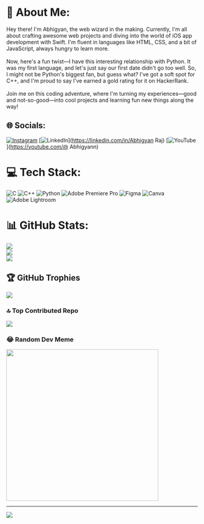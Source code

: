 # 💫 About Me:
Hey there! I'm Abhigyan, the web wizard in the making. Currently, I'm all about crafting awesome web projects and diving into the world of iOS app development with Swift. I'm fluent in languages like HTML, CSS, and a bit of JavaScript, always hungry to learn more.<br><br>Now, here's a fun twist—I have this interesting relationship with Python. It was my first language, and let's just say our first date didn't go too well. So, I might not be Python's biggest fan, but guess what? I've got a soft spot for C++, and I'm proud to say I've earned a gold rating for it on HackerRank.<br><br>Join me on this coding adventure, where I'm turning my experiences—good and not-so-good—into cool projects and learning fun new things along the way!


## 🌐 Socials:
[![Instagram](https://img.shields.io/badge/Instagram-%23E4405F.svg?logo=Instagram&logoColor=white)](https://instagram.com/abhigyann._) [![LinkedIn](https://img.shields.io/badge/LinkedIn-%230077B5.svg?logo=linkedin&logoColor=white)](https://linkedin.com/in/Abhigyan Raj) [![YouTube](https://img.shields.io/badge/YouTube-%23FF0000.svg?logo=YouTube&logoColor=white)](https://youtube.com/@ Abhigyann) 

# 💻 Tech Stack:
![C](https://img.shields.io/badge/c-%2300599C.svg?style=for-the-badge&logo=c&logoColor=white) ![C++](https://img.shields.io/badge/c++-%2300599C.svg?style=for-the-badge&logo=c%2B%2B&logoColor=white) ![Python](https://img.shields.io/badge/python-3670A0?style=for-the-badge&logo=python&logoColor=ffdd54) ![Adobe Premiere Pro](https://img.shields.io/badge/Adobe%20Premiere%20Pro-9999FF.svg?style=for-the-badge&logo=Adobe%20Premiere%20Pro&logoColor=white) ![Figma](https://img.shields.io/badge/figma-%23F24E1E.svg?style=for-the-badge&logo=figma&logoColor=white) ![Canva](https://img.shields.io/badge/Canva-%2300C4CC.svg?style=for-the-badge&logo=Canva&logoColor=white) ![Adobe Lightroom](https://img.shields.io/badge/Adobe%20Lightroom-31A8FF.svg?style=for-the-badge&logo=Adobe%20Lightroom&logoColor=white)
# 📊 GitHub Stats:
![](https://github-readme-stats.vercel.app/api?username=AbhigyanRaj&theme=merko&hide_border=false&include_all_commits=false&count_private=false)<br/>
![](https://github-readme-streak-stats.herokuapp.com/?user=AbhigyanRaj&theme=merko&hide_border=false)<br/>
![](https://github-readme-stats.vercel.app/api/top-langs/?username=AbhigyanRaj&theme=merko&hide_border=false&include_all_commits=false&count_private=false&layout=compact)

## 🏆 GitHub Trophies
![](https://github-profile-trophy.vercel.app/?username=AbhigyanRaj&theme=radical&no-frame=true&no-bg=false&margin-w=4)

### 🔝 Top Contributed Repo
![](https://github-contributor-stats.vercel.app/api?username=AbhigyanRaj&limit=5&theme=dark&combine_all_yearly_contributions=true)

### 😂 Random Dev Meme
<img src='https://randommeme-five.vercel.app/' style="height: 400px;"/>

---
[![](https://visitcount.itsvg.in/api?id=AbhigyanRaj&icon=2&color=0)](https://visitcount.itsvg.in)

<!-- Proudly created with GPRM ( https://gprm.itsvg.in ) -->
